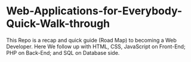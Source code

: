 # Web-Applications-for-Everybody-Quick-Walk-through
This Repo is a recap and quick guide (Road Map) to becoming a Web Developer. Here We follow up with HTML, CSS, JavaScript on Front-End; PHP on Back-End; and SQL on Database side.
